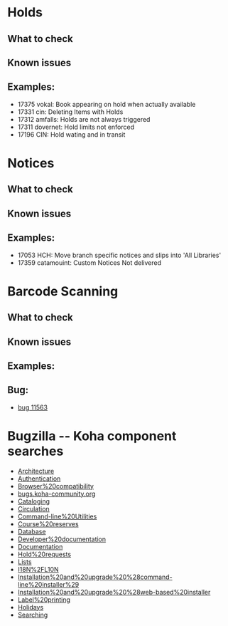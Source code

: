 <style>
table
{
border-collapse:collapse;
}
table,th, td
{
border: 1px solid black;
}
</style>

# Holds

## What to check

## Known issues

## Examples:
* 17375   vokal: Book appearing on hold when actually available
* 17331   cin: Deleting Items with Holds
* 17312   amfalls: Holds are not always triggered
* 17311   dovernet: Hold limits not enforced
* 17196   CIN: Hold wating and in transit

# Notices

## What to check

## Known issues

## Examples:
* 17053   HCH: Move branch specific notices and slips into 'All Libraries'
* 17359   catamouint: Custom Notices Not delivered


# Barcode Scanning

## What to check

## Known issues

## Examples:

## Bug:
* [bug 11563](http://bugs.koha-community.org/bugzilla3/show_bug.cgi?id=11563)

# Bugzilla -- Koha component searches

* [Architecture](http://bugs.koha-community.org/bugzilla3/buglist.cgi?bug_status=NEW&bug_status=REOPENED&bug_status=ASSIGNED&component=Architecture&list_id=93909&query_format=advanced)
* [Authentication](http://bugs.koha-community.org/bugzilla3/buglist.cgi?bug_status=NEW&bug_status=REOPENED&bug_status=ASSIGNED&component=Authentication&list_id=93909&query_format=advanced)
* [Browser%20compatibility](http://bugs.koha-community.org/bugzilla3/buglist.cgi?bug_status=NEW&bug_status=REOPENED&bug_status=ASSIGNED&component=Browser%20compatibility&list_id=93909&query_format=advanced)
* [bugs.koha-community.org](http://bugs.koha-community.org/bugzilla3/buglist.cgi?bug_status=NEW&bug_status=REOPENED&bug_status=ASSIGNED&component=bugs.koha-community.org&list_id=93909&query_format=advanced)
* [Cataloging](http://bugs.koha-community.org/bugzilla3/buglist.cgi?bug_status=NEW&bug_status=REOPENED&bug_status=ASSIGNED&component=Cataloging&list_id=93909&query_format=advanced)
* [Circulation](http://bugs.koha-community.org/bugzilla3/buglist.cgi?bug_status=NEW&bug_status=REOPENED&bug_status=ASSIGNED&component=Circulation&list_id=93909&query_format=advanced)
* [Command-line%20Utilities](http://bugs.koha-community.org/bugzilla3/buglist.cgi?bug_status=NEW&bug_status=REOPENED&bug_status=ASSIGNED&component=Command-line%20Utilities&list_id=93909&query_format=advanced)
* [Course%20reserves](http://bugs.koha-community.org/bugzilla3/buglist.cgi?bug_status=NEW&bug_status=REOPENED&bug_status=ASSIGNED&component=Course%20reserves&list_id=93909&query_format=advanced)
* [Database](http://bugs.koha-community.org/bugzilla3/buglist.cgi?bug_status=NEW&bug_status=REOPENED&bug_status=ASSIGNED&component=Database&list_id=93909&query_format=advanced)
* [Developer%20documentation](http://bugs.koha-community.org/bugzilla3/buglist.cgi?bug_status=NEW&bug_status=REOPENED&bug_status=ASSIGNED&component=Developer%20documentation&list_id=93909&query_format=advanced)
* [Documentation](http://bugs.koha-community.org/bugzilla3/buglist.cgi?bug_status=NEW&bug_status=REOPENED&bug_status=ASSIGNED&component=Documentation&list_id=93909&query_format=advanced)
* [Hold%20requests](http://bugs.koha-community.org/bugzilla3/buglist.cgi?bug_status=NEW&bug_status=REOPENED&bug_status=ASSIGNED&component=Hold%20requests&list_id=93909&query_format=advanced)
* [Lists](http://bugs.koha-community.org/bugzilla3/buglist.cgi?bug_status=NEW&bug_status=REOPENED&bug_status=ASSIGNED&component=Lists&list_id=93909&query_format=advanced)
* [I18N%2FL10N](http://bugs.koha-community.org/bugzilla3/buglist.cgi?bug_status=NEW&bug_status=REOPENED&bug_status=ASSIGNED&component=I18N%2FL10N&list_id=93909&query_format=advanced)
* [Installation%20and%20upgrade%20%28command-line%20installer%29](http://bugs.koha-community.org/bugzilla3/buglist.cgi?bug_status=NEW&bug_status=REOPENED&bug_status=ASSIGNED&component=Installation%20and%20upgrade%20%28command-line%20installer%29&list_id=93909&query_format=advanced)
* [Installation%20and%20upgrade%20%28web-based%20installer](http://bugs.koha-community.org/bugzilla3/buglist.cgi?bug_status=NEW&bug_status=REOPENED&bug_status=ASSIGNED&component=Installation%20and%20upgrade%20%28web-based%20installer&list_id=93909&query_format=advanced)
* [Label%20printing](http://bugs.koha-community.org/bugzilla3/buglist.cgi?bug_status=NEW&bug_status=REOPENED&bug_status=ASSIGNED&component=Label%20printing&list_id=93909&query_format=advanced)
* [Holidays](http://bugs.koha-community.org/bugzilla3/buglist.cgi?bug_status=NEW&bug_status=REOPENED&bug_status=ASSIGNED&component=Holidays&list_id=93909&query_format=advanced)
* [Searching](http://bugs.koha-community.org/bugzilla3/buglist.cgi?bug_status=NEW&bug_status=REOPENED&bug_status=ASSIGNED&component=Searching&list_id=93909&query_format=advanced)
